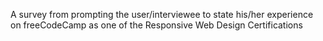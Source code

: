 A survey from prompting the user/interviewee to state his/her experience on freeCodeCamp as one of the Responsive Web Design Certifications
